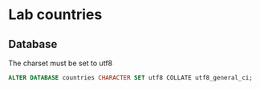 # Lab countries

## Database

The charset must be set to utf8

```sql
ALTER DATABASE countries CHARACTER SET utf8 COLLATE utf8_general_ci;
```
